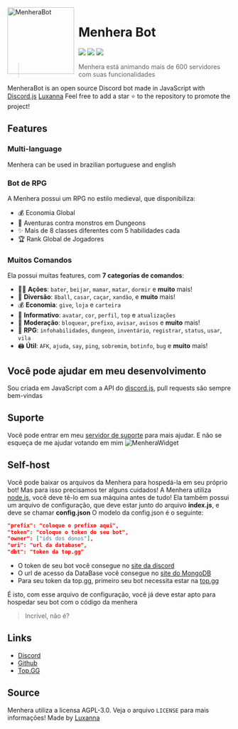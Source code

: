 <img width="150" height="150" align="left" style="float: left; margin: 0 10px 0 0;" alt="MenheraBot" src="https://i.imgur.com/jjgBki0.png">  

# Menhera Bot

[![](https://top.gg/api/widget/owner/708014856711962654.svg)](https://top.gg/bot/708014856711962654)
[![](https://top.gg/api/widget/servers/708014856711962654.svg)](https://discord.gg/fZMdQbA)
[![](https://top.gg/api/widget/upvotes/708014856711962654.svg)](https://top.gg/bot/708014856711962654/vote)

> Menhera está animando mais de 600 servidores com suas funcionalidades

MenheraBot is an open source Discord bot made in JavaScript with [Discord.js](https://discord.js.org) [Luxanna](https://github.com/ySnoopyDogy) 
Feel free to add a star ⭐ to the repository to promote the project!

## Features

### Multi-language

Menhera can be used in brazilian portuguese and english

### Bot de RPG

A Menhera possui um RPG no estilo medieval, que disponibiliza:
* 💰 Economia Global
* 🧟 Aventuras contra monstros em Dungeons
* ✨ Mais de 8 classes diferentes com 5 habilidades cada
* 🏆 Rank Global de Jogadores 

### Muitos Comandos

Ela possui muitas features, com  **7 categorías de comandos**:

*   👩‍💼 **Ações**: `bater`, `beijar`, `mamar`, `matar`, `dormir` e **muito** mais! 
*   👻 **Diversão**: `8ball`, `casar`, `caçar`, `xandão`, e **muito** mais!
*   💰 **Economia**: `give`, `loja` e `carteira`
*   🎉 **Informativo**: `avatar`, `cor`, `perfil`, `top` e `atualizações`
*   🚓 **Moderação**: `bloquear`, `prefixo`, `avisar`, `avisos` e **muito** mais! 
*   👑 **RPG**: `infohabilidades`, `dungeon`, `inventário`, `registrar`, `status`, `usar`, `vila`
*   🖨️ **Útil**: `AFK`, `ajuda`, `say`, `ping`, `sobremim`, `botinfo`, `bug` e **muito** mais!

## Você pode ajudar em meu desenvolvimento

 Sou criada em JavaScript com a API do [discord.js](https://discord.js.org), pull requests são sempre bem-vindas

## Suporte

Você pode entrar em meu [servidor de suporte](https://discord.gg/fZMdQbA) para mais ajudar. E não se esqueça de me ajudar votando em mim
 ![MenheraWidget](https://top.gg/api/widget/708014856711962654.svg?usernamecolor=FFFFFF&topcolor=000000)

 ## Self-host
 Você pode baixar os arquivos da Menhera para hospedá-la em seu próprio bot! Mas para isso precisamos ter alguns cuidados!
 A Menhera utiliza [node.js](https://nodejs.org), você deve tê-lo em sua máquina antes de tudo!
 Ela também possui um arquivo de configuração, que deve estar junto do arquivo **index.js**, e deve se chamar **config.json**
 O modelo da config.json é o seguinte:
 ```json
 "prefix": "coloque o prefixo aqui",
 "token": "coloque o token do seu bot",
 "owner": ["ids dos donos"],
 "uri": "url da database",
 "dbt": "token da top.gg"
 ``` 

* O token de seu bot você consegue no [site da discord](https://discord.com/developers)    
* O url de acesso da DataBase você consegue no [site do MongoDB](https://cloud.mongodb.com/)
* Para seu token da top.gg, primeiro seu bot necessita estar na [top.gg](https://top.gg/)

É isto, com esse arquivo de configuração, você já deve estar apto para hospedar seu bot com o código da menhera
> Incrível, não é?

## Links

*   [Discord](https://discord.gg/fZMdQbA)
*   [Github](https://github.com/ySnoopyDogy/MenheraBot)
*   [Top.GG](https://top.gg/bot/708014856711962654)

## Source

Menhera utiliza a licensa AGPL-3.0. Veja o arquivo `LICENSE` para mais informações!
Made by [Luxanna](https://github.com/ySnoopyDogy)


